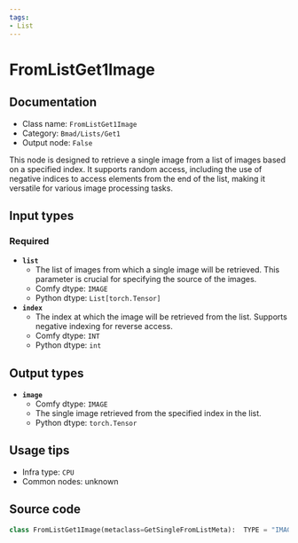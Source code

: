 ```yaml
---
tags:
- List
---
```


# FromListGet1Image
## Documentation
- Class name: `FromListGet1Image`
- Category: `Bmad/Lists/Get1`
- Output node: `False`

This node is designed to retrieve a single image from a list of images based on a specified index. It supports random access, including the use of negative indices to access elements from the end of the list, making it versatile for various image processing tasks.
## Input types
### Required
- **`list`**
    - The list of images from which a single image will be retrieved. This parameter is crucial for specifying the source of the images.
    - Comfy dtype: `IMAGE`
    - Python dtype: `List[torch.Tensor]`
- **`index`**
    - The index at which the image will be retrieved from the list. Supports negative indexing for reverse access.
    - Comfy dtype: `INT`
    - Python dtype: `int`
## Output types
- **`image`**
    - Comfy dtype: `IMAGE`
    - The single image retrieved from the specified index in the list.
    - Python dtype: `torch.Tensor`
## Usage tips
- Infra type: `CPU`
- Common nodes: unknown


## Source code
```python
class FromListGet1Image(metaclass=GetSingleFromListMeta):  TYPE = "IMAGE"

```
